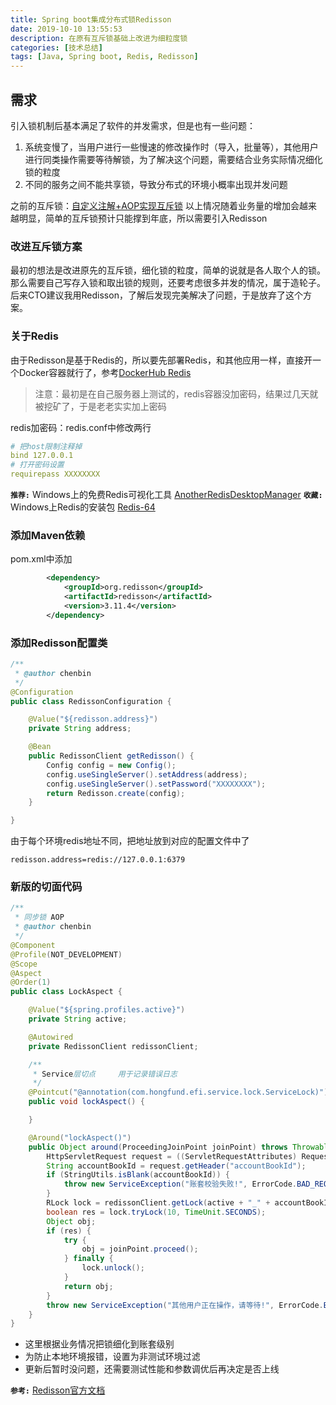 ```yaml
---
title: Spring boot集成分布式锁Redisson
date: 2019-10-10 13:55:53
description: 在原有互斥锁基础上改进为细粒度锁
categories: [技术总结]
tags: [Java, Spring boot, Redis, Redisson]
---
```


## 需求
引入锁机制后基本满足了软件的并发需求，但是也有一些问题：
1. 系统变慢了，当用户进行一些慢速的修改操作时（导入，批量等），其他用户进行同类操作需要等待解锁，为了解决这个问题，需要结合业务实际情况细化锁的粒度
2. 不同的服务之间不能共享锁，导致分布式的环境小概率出现并发问题

之前的互斥锁：[自定义注解+AOP实现互斥锁](/blog/2019/05/21/spring-boot-aop-lock)
以上情况随着业务量的增加会越来越明显，简单的互斥锁预计只能撑到年底，所以需要引入Redisson

### 改进互斥锁方案
最初的想法是改进原先的互斥锁，细化锁的粒度，简单的说就是各人取个人的锁。那么需要自己写存入锁和取出锁的规则，还要考虑很多并发的情况，属于造轮子。
后来CTO建议我用Redisson，了解后发现完美解决了问题，于是放弃了这个方案。

### 关于Redis
由于Redisson是基于Redis的，所以要先部署Redis，和其他应用一样，直接开一个Docker容器就行了，参考[DockerHub Redis](https://hub.docker.com/_/redis)
> 注意：最初是在自己服务器上测试的，redis容器没加密码，结果过几天就被挖矿了，于是老老实实加上密码

redis加密码：redis.conf中修改两行
```yml
# 把host限制注释掉
bind 127.0.0.1
# 打开密码设置
requirepass XXXXXXXX
```
**`推荐:`** Windows上的免费Redis可视化工具  [AnotherRedisDesktopManager](http://electronjs.org/apps/anotherredisdesktopmanager)
**`收藏:`** Windows上Redis的安装包  [Redis-64](https://www.nuget.org/packages/Redis-64/3.0.500)

### 添加Maven依赖
pom.xml中添加
```xml
		<dependency>
			<groupId>org.redisson</groupId>
			<artifactId>redisson</artifactId>
			<version>3.11.4</version>
		</dependency>
```

### 添加Redisson配置类
```java
/**
 * @author chenbin
 */
@Configuration
public class RedissonConfiguration {

    @Value("${redisson.address}")
    private String address;

    @Bean
    public RedissonClient getRedisson() {
        Config config = new Config();
        config.useSingleServer().setAddress(address);
        config.useSingleServer().setPassword("XXXXXXXX");
        return Redisson.create(config);
    }

}
```
由于每个环境redis地址不同，把地址放到对应的配置文件中了
```properties
redisson.address=redis://127.0.0.1:6379
```

### 新版的切面代码
```java
/**
 * 同步锁 AOP
 * @author chenbin
 */
@Component
@Profile(NOT_DEVELOPMENT)
@Scope
@Aspect
@Order(1)
public class LockAspect {

    @Value("${spring.profiles.active}")
    private String active;

    @Autowired
    private RedissonClient redissonClient;

    /**
     * Service层切点     用于记录错误日志
     */
    @Pointcut("@annotation(com.hongfund.efi.service.lock.ServiceLock)")
    public void lockAspect() {

    }

    @Around("lockAspect()")
    public Object around(ProceedingJoinPoint joinPoint) throws Throwable {
        HttpServletRequest request = ((ServletRequestAttributes) RequestContextHolder.getRequestAttributes()).getRequest();
        String accountBookId = request.getHeader("accountBookId");
        if (StringUtils.isBlank(accountBookId)) {
            throw new ServiceException("账套校验失败!", ErrorCode.BAD_REQUEST);
        }
        RLock lock = redissonClient.getLock(active + "_" + accountBookId);
        boolean res = lock.tryLock(10, TimeUnit.SECONDS);
        Object obj;
        if (res) {
            try {
                obj = joinPoint.proceed();
            } finally {
                lock.unlock();
            }
            return obj;
        }
        throw new ServiceException("其他用户正在操作，请等待!", ErrorCode.BAD_REQUEST);
    }
}
```
- 这里根据业务情况把锁细化到账套级别
- 为防止本地环境报错，设置为非测试环境过滤
- 更新后暂时没问题，还需要测试性能和参数调优后再决定是否上线

**`参考:`**  [Redisson官方文档](https://github.com/redisson/redisson/wiki)